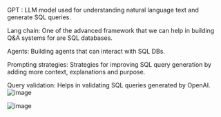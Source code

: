 GPT : LLM model used for understanding natural language text and generate SQL queries.

Lang chain: One of the advanced framework that we can help in building Q&A systems for are SQL databases.

Agents: Building agents that can interact with SQL DBs.

Prompting strategies: Strategies for improving SQL query generation by adding more context, explanations and purpose.

Query validation: Helps in validating SQL queries generated by OpenAI. 
![image](https://github.com/sathish-skb/javascript/assets/31583525/5baaaaa7-5279-418c-bc99-cc2b4d1a6583)

![image](https://github.com/sathish-skb/javascript/assets/31583525/7159713b-91c1-4ffd-8489-d08b8015f035)
